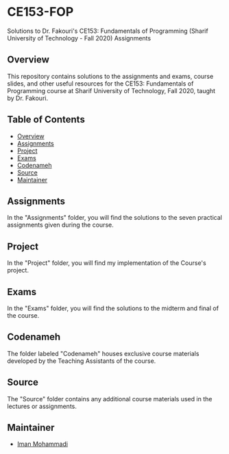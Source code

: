 # CE153-FOP
Solutions to Dr. Fakouri's CE153: Fundamentals of Programming (Sharif University of Technology - Fall 2020) Assignments

## Overview

This repository contains solutions to the assignments and exams, course slides, and other useful resources for the CE153: Fundamentals of Programming course at Sharif University of Technology, Fall 2020, taught by Dr. Fakouri.

## Table of Contents

- [Overview](#overview)
- [Assignments](#assignments)
- [Project](#project)
- [Exams](#exams)
- [Codenameh](#codenameh)
- [Source](#source)
- [Maintainer](#Maintainer)

## Assignments

In the "Assignments" folder, you will find the solutions to the seven practical assignments given during the course.

## Project

In the "Project" folder, you will find my implementation of the Course's project.

## Exams

In the "Exams" folder, you will find the solutions to the midterm and final of the course.

## Codenameh

The folder labeled "Codenameh" houses exclusive course materials developed by the Teaching Assistants of the course.

## Source

The "Source" folder contains any additional course materials used in the lectures or assignments.

## Maintainer

- [Iman Mohammadi](https://github.com/Imanm02)